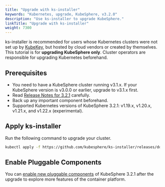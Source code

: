 ```yaml
---
title: "Upgrade with ks-installer"
keywords: "Kubernetes, upgrade, KubeSphere, v3.2.0"
description: "Use ks-installer to upgrade KubeSphere."
linkTitle: "Upgrade with ks-installer"
weight: 7300
---
```


ks-installer is recommended for users whose Kubernetes clusters were not set up by [KubeKey](../../installing-on-linux/introduction/kubekey/), but hosted by cloud vendors or created by themselves. This tutorial is for **upgrading KubeSphere only**. Cluster operators are responsible for upgrading Kubernetes beforehand.

## Prerequisites

- You need to have a KubeSphere cluster running v3.1.x. If your KubeSphere version is v3.0.0 or earlier, upgrade to v3.1.x first.
- Read [Release Notes for 3.2.1](../../release/release-v321/) carefully.
- Back up any important component beforehand.
- Supported Kubernetes versions of KubeSphere 3.2.1: v1.19.x, v1.20.x, v1.21.x, and v1.22.x (experimental).

## Apply ks-installer

Run the following command to upgrade your cluster.

```bash
kubectl apply -f https://github.com/kubesphere/ks-installer/releases/download/v3.2.1/kubesphere-installer.yaml
```

## Enable Pluggable Components

You can [enable new pluggable components](../../pluggable-components/overview/) of KubeSphere 3.2.1 after the upgrade to explore more features of the container platform.

